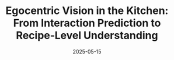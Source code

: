 ---
title: "Egocentric Vision in the Kitchen: From Interaction Prediction to Recipe‑Level Understanding"
date: 2025-05-15
when: "16 Sept. 2025"
venue: "AICV4Food workshop @ ICIAP 2025"
venue_url: https://sites.google.com/unimib.it/aicv4food/home
draft: false
---